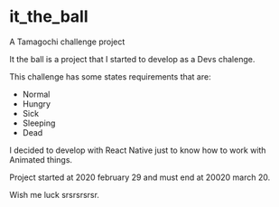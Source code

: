 # it_the_ball
A Tamagochi challenge project

It the ball is a project that I started to develop as a Devs chalenge.

This challenge has some states requirements that are:

- Normal
- Hungry
- Sick
- Sleeping
- Dead

I decided to develop with React Native just to know how to work with Animated things.

Project started at 2020 february 29 and must end at 20020 march 20.

Wish me luck srsrsrsrsr.
